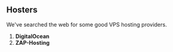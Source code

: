 ## Hosters

We've searched the web for some good VPS hosting providers.

1. **DigitalOcean**
2. **ZAP-Hosting**
